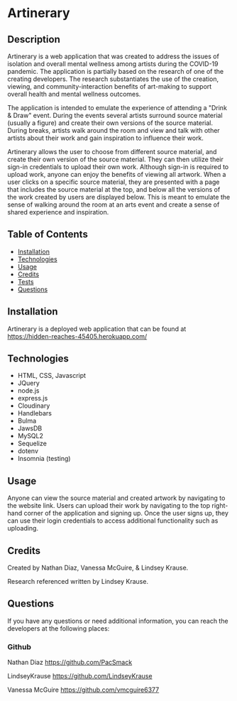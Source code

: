  #  Artinerary
   

## Description 

Artinerary is a web application that was created to address the issues of isolation and overall mental wellness among artists during the COVID-19 pandemic. The application is partially based on the research of one of the creating developers. The research substantiates the use of the creation, viewing, and community-interaction benefits of art-making to support overall health and mental wellness outcomes.  

The application is intended to emulate the experience of attending a "Drink & Draw" event.  During the events several artists surround source material (usually a figure) and create their own versions of the source material.  During breaks, artists walk around the room and view and talk with other artists about their work and gain inspiration to influence their work.  

Artinerary allows the user to choose from different source material, and create their own version of the source material.  They can then utilize their sign-in credentials to upload their own work.  Although sign-in is required to upload work, anyone can enjoy the benefits of viewing all artwork.  When a user clicks on a specific source material, they are presented with a page that includes the source material at the top, and below all the versions of the work created by users are displayed below.  This is meant to emulate the sense of walking around the room at an arts event and create a sense of shared experience and inspiration. 

## Table of Contents
- [Installation](#installation)
- [Technologies](#technologies)
- [Usage](#usage)
- [Credits](#credits)
- [Tests](#tests)
- [Questions](#questions)

## Installation
Artinerary is a deployed web application that can be found at  https://hidden-reaches-45405.herokuapp.com/
## Technologies
- HTML, CSS, Javascript
- JQuery
- node.js
- express.js
- Cloudinary
- Handlebars
- Bulma
- JawsDB
- MySQL2 
- Sequelize
- dotenv
- Insomnia (testing)

## Usage
 Anyone can view the source material and created artwork by navigating to the website link.  Users can upload their work by navigating to the top right-hand corner of the application and signing up.  Once the user signs up, they can use their login credentials to access additional functionality such as uploading. 
## Credits
Created by Nathan Diaz, Vanessa McGuire, & Lindsey Krause.

Research referenced written by Lindsey Krause.
## Questions
If you have any questions or need additional information, you can reach the developers at the following places:
### Github
Nathan Diaz 
https://github.com/PacSmack

LindseyKrause
https://github.com/LindseyKrause

Vanessa McGuire
https://github.com/vmcguire6377